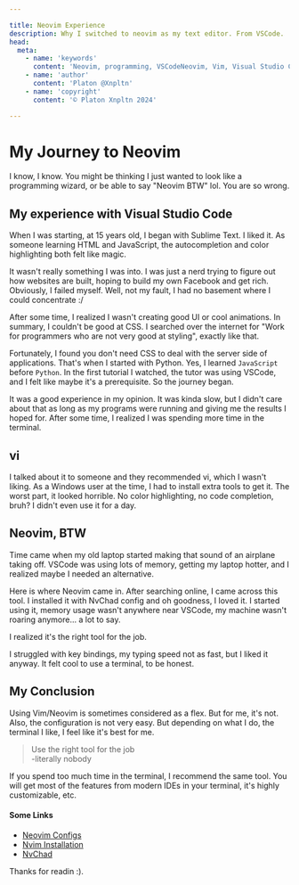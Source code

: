 ```yaml
---

title: Neovim Experience 
description: Why I switched to neovim as my text editor. From VSCode. 
head:
  meta:
    - name: 'keywords'
      content: 'Neovim, programming, VSCodeNeovim, Vim, Visual Studio Code, VScode, vi, text editor, programming, coding, rust, python, go' 
    - name: 'author'
      content: 'Platon @Xnpltn'
    - name: 'copyright'
      content: '© Platon Xnpltn 2024'

---
```

# My Journey to Neovim

I know, I know. You might be thinking I just wanted to look like a programming wizard, or be able to say "Neovim BTW" lol. 
You are so wrong.

## My experience with Visual Studio Code

When I was starting, at 15 years old, I began with Sublime Text. I liked it. As someone learning HTML and JavaScript, the autocompletion and color highlighting both felt like magic.

It wasn't really something I was into. I was just a nerd trying to figure out how websites are built, hoping to build my own Facebook and get rich. Obviously, I failed myself. Well, not my fault, I had no basement where I could concentrate :/

After some time, I realized I wasn't creating good UI or cool animations. In summary, I couldn't be good at CSS. I searched over the internet for "Work for programmers who are not very good at styling", exactly like that. 

Fortunately, I found you don't need CSS to deal with the server side of applications. That's when I started with Python. Yes, I learned `JavaScript` before `Python`. In the first tutorial I watched, the tutor was using VSCode, and I felt like maybe it's a prerequisite. So the journey began.

It was a good experience in my opinion. It was kinda slow, but I didn't care about that as long as my programs were running and giving me the results I hoped for. After some time, I realized I was spending more time in the terminal. 

## vi 

I talked about it to someone and they recommended vi, which I wasn't liking. As a Windows user at the time, I had to install extra tools to get it. The worst part, it looked horrible. No color highlighting, no code completion, bruh? I didn't even use it for a day. 

## Neovim, BTW 

Time came when my old laptop started making that sound of an airplane taking off. VSCode was using lots of memory, getting my laptop hotter, and I realized maybe I needed an alternative.

Here is where Neovim came in. After searching online, I came across this tool. I installed it with NvChad config and oh goodness, I loved it. I started using it, memory usage wasn't anywhere near VSCode, my machine wasn't roaring anymore... a lot to say.

I realized it's the right tool for the job.

I struggled with key bindings, my typing speed not as fast, but I liked it anyway. It felt cool to use a terminal, to be honest. 

## My Conclusion

Using Vim/Neovim is sometimes considered as a flex. But for me, it's not. Also, the configuration is not very easy. But depending on what I do, the terminal I like, I feel like it's best for me.

> Use the right tool for the job <br/>
    -literally nobody

If you spend too much time in the terminal, I recommend the same tool. You will get most of the features from modern IDEs in your terminal, it's highly customizable, etc.

#### Some Links
- <a href="https://github.com/xnpltn/dotfles" target="_blank">Neovim Configs</a>
- <a href="https://github.com/neovim/neovim/blob/master/INSTALL.md" target="_blank">Nvim Installation</a>
- <a href="https://nvchad.com/docs/quickstart/install" target="_blank">NvChad</a>


Thanks for readin :).



